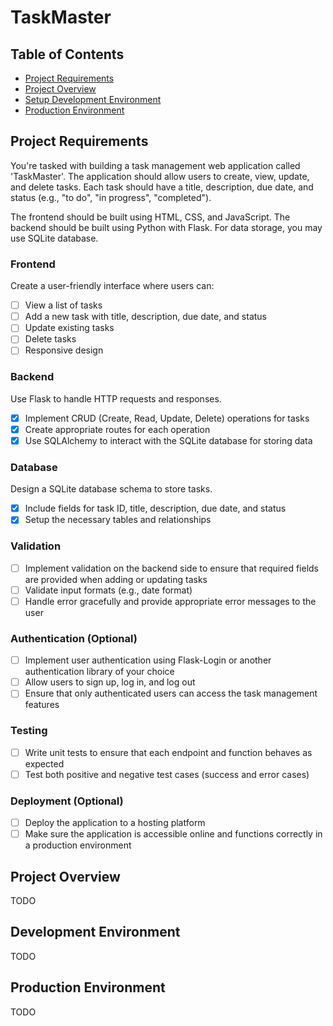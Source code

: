 # TaskMaster

## Table of Contents

- [Project Requirements](#project-requirements)
- [Project Overview](#project-overview)
- [Setup Development Environment](#development-environment)
- [Production Environment](#project-structure)

## Project Requirements

You're tasked with building a task management web application called 'TaskMaster'. The application should allow users to create, view, update, and delete tasks. Each task should have a title, description, due date, and status (e.g., "to do", "in progress", "completed").

The frontend should be built using HTML, CSS, and JavaScript. The backend should be built using Python with Flask. For data storage, you may use SQLite database.

### Frontend

Create a user-friendly interface where users can:
- [ ] View a list of tasks
- [ ] Add a new task with title, description, due date, and status
- [ ] Update existing tasks
- [ ] Delete tasks
- [ ] Responsive design

### Backend

Use Flask to handle HTTP requests and responses.
- [x] Implement CRUD (Create, Read, Update, Delete) operations for tasks
- [x] Create appropriate routes for each operation
- [x] Use SQLAlchemy to interact with the SQLite database for storing data

### Database

Design a SQLite database schema to store tasks.
- [x] Include fields for task ID, title, description, due date, and status
- [x] Setup the necessary tables and relationships

### Validation

- [ ] Implement validation on the backend side to ensure that required fields are provided when adding or updating tasks
- [ ] Validate input formats (e.g., date format)
- [ ] Handle error gracefully and provide appropriate error messages to the user

### Authentication (Optional)

- [ ] Implement user authentication using Flask-Login or another authentication library of your choice
- [ ] Allow users to sign up, log in, and log out
- [ ] Ensure that only authenticated users can access the task management features

### Testing

- [ ] Write unit tests to ensure that each endpoint and function behaves as expected
- [ ] Test both positive and negative test cases (success and error cases)

### Deployment (Optional)

- [ ] Deploy the application to a hosting platform
- [ ] Make sure the application is accessible online and functions correctly in a production environment

## Project Overview

TODO

## Development Environment

TODO

## Production Environment

TODO
